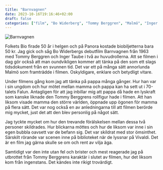 ```yaml
---
title: "Barnvagnen"
date: 2023-10-16T19:16:46+02:00
draft: false
categories: ["film", "Bo Widerberg", "Tommy Berggren", "Malmö", "Inger Taube"]
---
```


![Barnvagnen](/images/barnvagnen.png)

Folkets Bio firade 50 år i helgen och på Panora kostade biobiljetterna bara 50 kr. Jag gick och såg Bo Widerbergs debutfilm Barnvagnen från 1963 med Tommy Berggren och Inger Taube i två av huvudrollerna. Att se filmen i dag gör också att man oundvikligen kommer att tänka på den som ett slags tidsdokument från en svunnen tid. Det var ett på många sätt annorlunda Malmö som framträdde i filmen. Oskyldigare, enklare och betydligt vitare. 

Under filmens gång kom jag att tänka på pappa många gånger. Hur han var i sin ungdom och hur mötet mellan mamma och pappa kan ha sett ut i 70-talets Falun. Antagligen för att jag inbillar mig att pappa då hade en lyskraft som kanske liknade den Tommy Berggrens rollfigur hade i filmen. Att han liksom visade mamma den större världen, öppnade upp ögonen för mamma på flera sätt. Det var nog också en av anledningarna till att filmen berörde mig mycket, just det att den blev personlig på något sätt. 

Jag tyckte mycket om hur den trevande förälskelsen mellan dessa två personer skildrades. Hur blickarna möttes och hur de liksom var inne i sin egen bubbla oavsett var de befann sig. Det var skildrat med stor ömsinthet. Särskilt rörande var scenen inne på biblioteket när de lyssnar på Vivaldi. Det är en film jag gärna skulle se om och rent av vilja äga. 

Samtidigt var den inte utan fel och brister och mest reagerade jag på utbrottet från Tommy Berggrens karaktär i slutet av filmen, hur det liksom kom från ingenstans. Det kändes inte rikigt trovärdigt.
